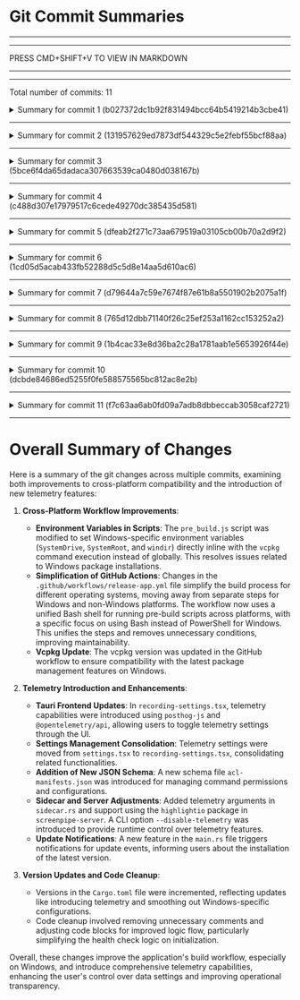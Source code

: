 # Git Commit Summaries

-----------------------------------------------------------------------
-----------------------------------------------------------------------
 
PRESS CMD+SHIFT+V TO VIEW IN MARKDOWN
 
_______________________________________________________________________
-----------------------------------------------------------------------
Total number of commits: 11

<details>
<summary>Summary for commit 1 (b027372dc1b92f831494bcc64b5419214b3cbe41)</summary>

The commit attempts to fix issues on Windows by modifying the `screenpipe-app-tauri/scripts/pre_build.js` script. Previously, the script set certain environment variables (`SystemDrive`, `SystemRoot`, `windir`) globally when the platform was detected as Windows. These lines have been removed, and instead, these environment variables are now set inline when the `vcpkg` command is executed. This change aims to resolve problems related to downloading or installing packages on Windows by ensuring the necessary environment variables are explicitly set during the `vcpkg` package installation process.
</details>

------------------------------------------------------------------------

<details>
<summary>Summary for commit 2 (131957629ed7873df544329c5e2febf55bcf88aa)</summary>

The commit "131957629ed7873df544329c5e2febf55bcf88aa" by Louis Beaumont on October 4, 2024, contains changes to the GitHub Actions workflow for building a project. The commit modifies the `.github/workflows/release-app.yml` file primarily to simplify the conditional platform-specific build steps:

1. Previously, the workflow had separate steps to run `pre_build.js` for non-Windows and Windows platforms.
2. The non-Windows step used a bash shell and the Windows step used a PowerShell shell. The differentiation was based on the operating system (`runner.os`).
3. In this commit, these steps are consolidated into a single step to run `pre_build.js`, removing the platform-specific conditions. Now, the script is run using bash without the operating system check.
4. Environment variable `SKIP_SCREENPIPE_SETUP` is set to true in both cases to avoid copying screenpipe binaries that have not yet been built.
5. The Windows-specific commands using PowerShell have been removed.

This change simplifies the workflow by unifying the script execution across platforms.
</details>

------------------------------------------------------------------------

<details>
<summary>Summary for commit 3 (5bce6f4da65dadaca307663539ca0480d038167b)</summary>

The commit with hash `5bce6f4da65dadaca307663539ca0480d038167b` by author Louis Beaumont, aims to address issues on the Windows platform in a GitHub workflow file. Specifically, the `.github/workflows/release-app.yml` file was modified. The change involves updating the `vcpkgGitCommitId` for the `lukka/run-vcpkg@v11` action from `"5b1214315250939257ef5d62ecdcbca18cf4fb1c"` to `"7adc2e4d49e8d0efc07a369079faa6bc3dbb90f3"`. This update suggests a change to the version or state of vcpkg used for the Windows build process.
</details>

------------------------------------------------------------------------

<details>
<summary>Summary for commit 4 (c488d307e17979517c6cede49270dc385435d581)</summary>

The Git commit with hash `c488d307e17979517c6cede49270dc385435d581` authored by Louis Beaumont introduces changes to the GitHub Actions workflow specified in the `release-app.yml` file. The modification targets the pre-build step in the automated release workflow by splitting it into two separate tasks based on the operating system.

Here are the key changes:
- The pre-build process has been separated into two distinct tasks: one for non-Windows platforms and one specifically for Windows.
- For non-Windows systems, the pre-build step now runs a Bash shell script with a conditional check (`if: runner.os != 'Windows'`) and executes the `pre_build.js` script using Bun. It sets an environment variable `SKIP_SCREENPIPE_SETUP` to `true` and lists directory contents using recursive listing.
- For Windows systems, the pre-build step uses PowerShell with a corresponding conditional (`if: runner.os == 'Windows'`). It similarly sets the `SKIP_SCREENPIPE_SETUP` to `true`, runs the `pre_build.js` script using Bun with environment parameters, and lists files recursively using `Get-ChildItem`.

This restructuring is likely intended to address issue #432, ensuring that the pre-build script executes correctly across different operating system environments.
</details>

------------------------------------------------------------------------

<details>
<summary>Summary for commit 5 (dfeab2f271c73aa679519a03105cb00b70a2d9f2)</summary>

The commit made by Louis Beaumont, intended to address issue #432, includes a minor change in the GitHub Actions workflow file `.github/workflows/release-app.yml`. Specifically, the change pertains to the `shell` statement in a script run step. The syntax for the conditional operator within the `shell` configuration remains the same but is reformatted slightly, although it might appear identical due to unchanged characters. This suggests the edit may have been aimed at resolving a subtle issue (such as formatting or an overlooked mistake) affecting the workflow's execution.
</details>

------------------------------------------------------------------------

<details>
<summary>Summary for commit 6 (1cd05d5acab433fb52288d5c5d8e14aa5d610ac6)</summary>

The commit by Louis Beaumont attempts to address issue #432 and introduces the following changes:

1. **GitHub Actions Workflow (`release-app.yml`):**
   - The shell command in the `Run pre_build.js` step is modified to dynamically choose between `bash` and `pwsh` based on the platform. It uses `pwsh` for Windows (`windows-latest`) and `bash` for other platforms.
   - The commands within the `run` block are similarly adjusted to accommodate the platform-specific syntax for executing scripts and listing directory contents:
     - On non-Windows platforms, it runs the `pre_build.js` script and lists the directory contents using Unix-style commands.
     - On Windows, it uses Windows PowerShell syntax to run the script and list directory contents.

2. **Version Update in `Cargo.toml`:**
   - The version of the `screenpipe-app` package is incremented from `0.2.94` to `0.2.95`.

These changes aim to improve cross-platform compatibility in the build workflow by adapting command execution based on the operating system.
</details>

------------------------------------------------------------------------

<details>
<summary>Summary for commit 7 (d79644a7c59e7674f87e61b8a5501902b2075a1f)</summary>

The commit `d79644a` by Louis Beaumont addresses issue #433 and involves modifications to `server.rs` in the `screenpipe-server` project. The changes made include:

1. **Removal of Code Block:**
   - A section of code responsible for returning a "loading" response during the application's initialization phase was removed. This block checked if the time since the application start was less than a specified loading threshold (120 seconds) and returned a "loading" status if the application was still starting up.

2. **Adjustment in Search Script:**
   - In the search example using `curl`, the limit parameter was adjusted from 50 to 5 for a search query that retrieves content between 2 hours ago and 1 hour ago.

3. **Minor Cleanup:**
   - A trailing newline at the end of a script was removed. 

Overall, the commit simplifies the health check logic by removing the initial loading state check and slightly adjusts a search query example to use a smaller limit.
</details>

------------------------------------------------------------------------

<details>
<summary>Summary for commit 8 (765d12dbb71140f26c25ef253a1162cc153252a2)</summary>

The commit with ID `765d12dbb71140f26c25ef253a1162cc153252a2` adds a notification feature to a Rust application's `main.rs` file within the `screenpipe-app-tauri` project. Specifically, when the `"update_now"` event is triggered, a notification is created using the `tauri_plugin_notification` library. The notification displays the title "screenpipe" and the body text "installing latest version" to inform users that the latest version is being installed. This addition is encapsulated within an existing asynchronous function.
</details>

------------------------------------------------------------------------

<details>
<summary>Summary for commit 9 (1b4cac33e8d36ba2c28a1781aab1e5653926f44e)</summary>

The git commit updates the interval for checking application updates from hours to minutes in a Tauri application. Specifically:

1. In the `main.rs` file, the update check function is now called with a parameter of `5` (assumed to be minutes) instead of `1` (previously hours).
2. The `UpdatesManager` structure in `updates.rs` is modified to accept an interval in minutes instead of hours. Consequently, the calculation of the interval in seconds now multiplies the minutes by 60 instead of the previous hours by 3600.
3. Text strings in the update menu items have been converted to lowercase to maintain consistency (e.g., "Screenpipe is up to date" is changed to "screenpipe is up to date").
Overall, the changes focus on configuring the update interval to be specified in minutes, increasing the frequency of checks, and adjusting some display strings.
</details>

------------------------------------------------------------------------

<details>
<summary>Summary for commit 10 (dcbde84686ed5255f0fe588575565bc812ac8e2b)</summary>

The commit with hash `dcbde84686ed5255f0fe588575565bc812ac8e2b` made the following changes:

1. **GitHub Actions Workflow**:
   - Modified the `release-app.yml` workflow to add a specific step for the `windows-latest` platform under the `run` command.
   - The new step exports three environment variables (`SystemDrive`, `SystemRoot`, and `windir`) from existing system environment variables (`$SYSTEMDRIVE`, `$SYSTEMROOT`, and `$WINDIR`) on Windows systems.

2. **JavaScript Script**:
   - Removed the TODO comment in the `pre_build.js` file, which questioned a potential issue with Windows lacking MP3 support. The comment was directly above the configuration related to the Windows platform.

3. **Rust Project Configuration**:
   - Updated the version of the `screenpipe-app` package in the `Cargo.toml` file, changing it from `0.2.93` to `0.2.94`.

Overall, the changes focus on improving Windows-specific configurations and bumping the application version.
</details>

------------------------------------------------------------------------

<details>
<summary>Summary for commit 11 (f7c63aa6ab0fd09a7adb8dbbeccab3058caf2721)</summary>

This commit includes several modifications across different files in the project. Here’s a summarized view of the changes:

1. **GitHub Workflow**: 
   - Removed commented lines related to the build process in `release-app.yml`.

2. **Tauri Components (React/TypeScript)**:
   - Introduced telemetry capabilities using `posthog-js` and `@opentelemetry/api` in `recording-settings.tsx`.
   - Added UI elements allowing users to enable or disable telemetry and updated related console logs.
   - The telemetry toggle state updates settings accordingly. 

3. **Settings Adjustment**:
   - Made changes in `settings.tsx` related to telemetry management, consolidating this functionality into `recording-settings.tsx`.
   - Deleted code that handled telemetry settings from `settings.tsx`, suggesting these were moved or redesigned.

4. **Hooks and Build Scripts**:
   - Added console logging to help track loading settings in `use-settings.tsx`.
   - Added a platform-specific fix for Windows in `pre_build.js`.

5. **Cargo.toml and Schemas**:
   - Updated the version in `Cargo.toml` and added dependencies for telemetry (`highlightio`).
   - Added a new JSON schema file `acl-manifests.json` for handling permissions and command configurations. This file seems extensive and details various command permissions and defaults.

6. **Sidecar Implementation**:
   - Integrated telemetry-related arguments in `sidecar.rs`, allowing runtime checks and toggling of telemetry (`--disable_telemetry`).

7. **Server Configuration**:
   - Added telemetry support in `screenpipe-server` using the `highlightio` package.
   - Modified CLI to include a `--disable-telemetry` option, which affects telemetry behavior during runtime.
   - Included checks to activate or disable telemetry and log relevant feedback or warnings based on the telemetry status.

These changes enhance the application by incorporating telemetry features with user-level control, improving telemetry data handling, and ensuring platform-specific issues (on Windows) are addressed with a script fix.
</details>

------------------------------------------------------------------------

# Overall Summary of Changes

Here is a summary of the git changes across multiple commits, examining both improvements to cross-platform compatibility and the introduction of new telemetry features:

1. **Cross-Platform Workflow Improvements**:
   - **Environment Variables in Scripts**: The `pre_build.js` script was modified to set Windows-specific environment variables (`SystemDrive`, `SystemRoot`, and `windir`) directly inline with the `vcpkg` command execution instead of globally. This resolves issues related to Windows package installations.
   - **Simplification of GitHub Actions**: Changes in the `.github/workflows/release-app.yml` file simplify the build process for different operating systems, moving away from separate steps for Windows and non-Windows platforms. The workflow now uses a unified Bash shell for running pre-build scripts across platforms, with a specific focus on using Bash instead of PowerShell for Windows. This unifies the steps and removes unnecessary conditions, improving maintainability.
   - **Vcpkg Update**: The vcpkg version was updated in the GitHub workflow to ensure compatibility with the latest package management features on Windows.

2. **Telemetry Introduction and Enhancements**:
   - **Tauri Frontend Updates**: In `recording-settings.tsx`, telemetry capabilities were introduced using `posthog-js` and `@opentelemetry/api`, allowing users to toggle telemetry settings through the UI.
   - **Settings Management Consolidation**: Telemetry settings were moved from `settings.tsx` to `recording-settings.tsx`, consolidating related functionalities.
   - **Addition of New JSON Schema**: A new schema file `acl-manifests.json` was introduced for managing command permissions and configurations.
   - **Sidecar and Server Adjustments**: Added telemetry arguments in `sidecar.rs` and support using the `highlightio` package in `screenpipe-server`. A CLI option `--disable-telemetry` was introduced to provide runtime control over telemetry features.
   - **Update Notifications**: A new feature in the `main.rs` file triggers notifications for update events, informing users about the installation of the latest version.

3. **Version Updates and Code Cleanup**:
   - Versions in the `Cargo.toml` file were incremented, reflecting updates like introducing telemetry and smoothing out Windows-specific configurations.
   - Code cleanup involved removing unnecessary comments and adjusting code blocks for improved logic flow, particularly simplifying the health check logic on initialization.

Overall, these changes improve the application's build workflow, especially on Windows, and introduce comprehensive telemetry capabilities, enhancing the user's control over data settings and improving operational transparency.
